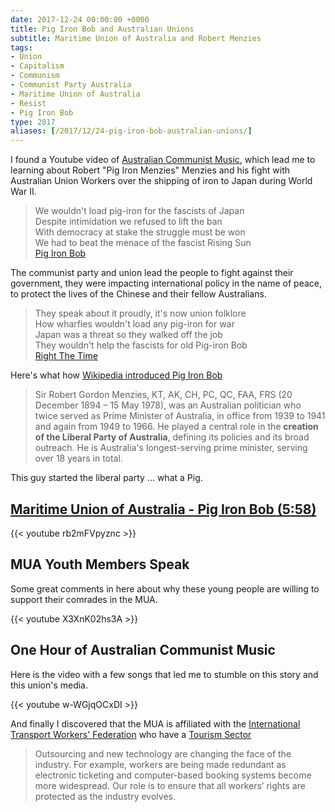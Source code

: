 ```yaml
---
date: 2017-12-24 00:00:00 +0000
title: Pig Iron Bob and Australian Unions
subtitle: Maritime Union of Australia and Robert Menzies
tags:
- Union
- Capitalism
- Communism
- Communist Party Australia
- Maritime Union of Australia
- Resist
- Pig Iron Bob
type: 2017
aliases: [/2017/12/24-pig-iron-bob-australian-unions/]
---
```

I found a Youtube video of [Australian Communist Music](https://www.youtube.com/watch?v=w-WGjqOCxDI), which lead me to learning about Robert "Pig Iron Menzies" Menzies and his fight with Australian Union Workers over the shipping of iron to Japan during World War II.

> We wouldn't load pig-iron for the fascists of Japan<br/>
> Despite intimidation we refused to lift the ban<br/>
> With democracy at stake the struggle must be won<br/>
> We had to beat the menace of the fascist Rising Sun<br/>
> [Pig Iron Bob](http://unionsong.com/u150.html)

The communist party and union lead the people to fight against their government, they were impacting international policy in the name of peace, to protect the lives of the Chinese and their fellow Australians.

> They speak about it proudly, it's now union folklore<br/>
> How wharfies wouldn't load any pig-iron for war<br/>
> Japan was a threat so they walked off the job<br/>
> They wouldn't help the fascists for old Pig-iron Bob<br/>
> [Right The Time](http://unionsong.com/u039.html)

Here's what how [Wikipedia introduced Pig Iron Bob](https://en.wikipedia.org/wiki/Robert_Menzies)

> Sir Robert Gordon Menzies, KT, AK, CH, PC, QC, FAA, FRS (20 December 1894 – 15 May 1978), was an Australian politician who twice served as Prime Minister of Australia, in office from 1939 to 1941 and again from 1949 to 1966. He played a central role in the **creation of the Liberal Party of Australia**, defining its policies and its broad outreach. He is Australia's longest-serving prime minister, serving over 18 years in total.

This guy started the liberal party ... what a Pig.

## [Maritime Union of Australia - Pig Iron Bob (5:58)](https://www.youtube.com/watch?v=rb2mFVpyznc)

{{< youtube rb2mFVpyznc >}}

## MUA Youth Members Speak

Some great comments in here about why these young people are willing to support their comrades in the MUA.

{{< youtube X3XnK02hs3A >}}

## One Hour of Australian Communist Music

Here is the video with a few songs that led me to stumble on this story and this union's media.

{{< youtube w-WGjqOCxDI >}}

And finally I discovered that the MUA is affiliated with the [International Transport Workers' Federation](http://www.itfglobal.org/) who have a [Tourism Sector](http://www.itfglobal.org/en/transport-sectors/tourism/about-us/what-we-do/)

> Outsourcing and new technology are changing the face of the industry. For example, workers are being made redundant as electronic ticketing and computer-based booking systems become more widespread. Our role is to ensure that all workers’ rights are protected as the industry evolves.
